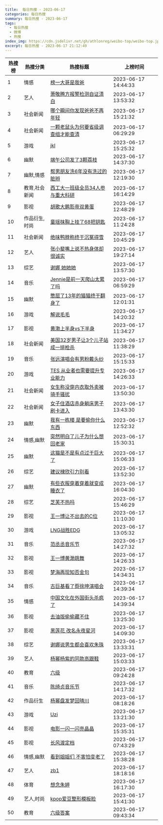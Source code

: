 ```yaml
---
title:  每日热搜 - 2023-06-17
categories: 每日热搜
summary: 每日热搜 - 2023-06-17
tags:
  - 每日热搜
  - 微博
  - 热搜
index_img: https://cdn.jsdelivr.net/gh/athlonreg/weibo-top/weibo-top.jpeg
excerpt: 每日热搜 - 2023-06-17 21:12:49
---
```


| 热搜榜 | 热搜分类 | 热搜标题 | 上榜时间 |
| --- | --- | --- | --- |
| 1 | 情感 | [榜一大哥是我爸](https://s.weibo.com/weibo%3Fq%3D%2523%E6%A6%9C%E4%B8%80%E5%A4%A7%E5%93%A5%E6%98%AF%E6%88%91%E7%88%B8%2523) | 2023-06-17 14:44:33 | 
| 2 | 艺人 | [萧敬腾方报警检测自证清白](https://s.weibo.com/weibo%3Fq%3D%2523%E8%90%A7%E6%95%AC%E8%85%BE%E6%96%B9%E6%8A%A5%E8%AD%A6%E6%A3%80%E6%B5%8B%E8%87%AA%E8%AF%81%E6%B8%85%E7%99%BD%2523) | 2023-06-17 13:53:32 | 
| 3 | 社会新闻 | [哪个瞬间你发现爸爸不再年轻](https://s.weibo.com/weibo%3Fq%3D%2523%E5%93%AA%E4%B8%AA%E7%9E%AC%E9%97%B4%E4%BD%A0%E5%8F%91%E7%8E%B0%E7%88%B8%E7%88%B8%E4%B8%8D%E5%86%8D%E5%B9%B4%E8%BD%BB%2523) | 2023-06-17 15:21:32 | 
| 4 | 社会新闻 | [一颗老鼠头为何要省级调查组才能查清](https://s.weibo.com/weibo%3Fq%3D%2523%E4%B8%80%E9%A2%97%E8%80%81%E9%BC%A0%E5%A4%B4%E4%B8%BA%E4%BD%95%E8%A6%81%E7%9C%81%E7%BA%A7%E8%B0%83%E6%9F%A5%E7%BB%84%E6%89%8D%E8%83%BD%E6%9F%A5%E6%B8%85%2523) | 2023-06-17 06:29:29 | 
| 5 | 游戏 | [jkl](https://s.weibo.com/weibo%3Fq%3D%2523jkl%2523) | 2023-06-17 15:25:32 | 
| 6 | 幽默 | [端午公司发了3颗荔枝](https://s.weibo.com/weibo%3Fq%3D%2523%E7%AB%AF%E5%8D%88%E5%85%AC%E5%8F%B8%E5%8F%91%E4%BA%863%E9%A2%97%E8%8D%94%E6%9E%9D%2523) | 2023-06-17 14:37:30 | 
| 7 | 幽默,情感 | [帮男朋友洗6年没有洗过的脏辫](https://s.weibo.com/weibo%3Fq%3D%2523%E5%B8%AE%E7%94%B7%E6%9C%8B%E5%8F%8B%E6%B4%976%E5%B9%B4%E6%B2%A1%E6%9C%89%E6%B4%97%E8%BF%87%E7%9A%84%E8%84%8F%E8%BE%AB%2523) | 2023-06-17 12:19:30 | 
| 8 | 教育,社会新闻 | [西工大一班级全员34人参与重大科研](https://s.weibo.com/weibo%3Fq%3D%2523%E8%A5%BF%E5%B7%A5%E5%A4%A7%E4%B8%80%E7%8F%AD%E7%BA%A7%E5%85%A8%E5%91%9834%E4%BA%BA%E5%8F%82%E4%B8%8E%E9%87%8D%E5%A4%A7%E7%A7%91%E7%A0%94%2523) | 2023-06-17 16:14:29 | 
| 9 | 影视 | [胡歌大鹏影帝双黄蛋](https://s.weibo.com/weibo%3Fq%3D%2523%E8%83%A1%E6%AD%8C%E5%A4%A7%E9%B9%8F%E5%BD%B1%E5%B8%9D%E5%8F%8C%E9%BB%84%E8%9B%8B%2523) | 2023-06-17 12:48:29 | 
| 10 | 作品衍生,时尚 | [童瑶抹胸上挂了68把钥匙](https://s.weibo.com/weibo%3Fq%3D%2523%E7%AB%A5%E7%91%B6%E6%8A%B9%E8%83%B8%E4%B8%8A%E6%8C%82%E4%BA%8668%E6%8A%8A%E9%92%A5%E5%8C%99%2523) | 2023-06-17 11:24:28 | 
| 11 | 社会新闻 | [绝味鸭脖称终于沉冤得雪](https://s.weibo.com/weibo%3Fq%3D%2523%E7%BB%9D%E5%91%B3%E9%B8%AD%E8%84%96%E7%A7%B0%E7%BB%88%E4%BA%8E%E6%B2%89%E5%86%A4%E5%BE%97%E9%9B%AA%2523) | 2023-06-17 10:45:29 | 
| 12 | 艺人 | [张小斐嘴上说不热身体却很诚实](https://s.weibo.com/weibo%3Fq%3D%2523%E5%BC%A0%E5%B0%8F%E6%96%90%E5%98%B4%E4%B8%8A%E8%AF%B4%E4%B8%8D%E7%83%AD%E8%BA%AB%E4%BD%93%E5%8D%B4%E5%BE%88%E8%AF%9A%E5%AE%9E%2523) | 2023-06-17 19:27:14 | 
| 13 | 综艺 | [谢娜 她她她](https://s.weibo.com/weibo%3Fq%3D%2523%E8%B0%A2%E5%A8%9C%20%E5%A5%B9%E5%A5%B9%E5%A5%B9%2523) | 2023-06-17 13:57:30 | 
| 14 | 音乐 | [Jennie是前一天爬山太累了吗](https://s.weibo.com/weibo%3Fq%3D%2523Jennie%E6%98%AF%E5%89%8D%E4%B8%80%E5%A4%A9%E7%88%AC%E5%B1%B1%E5%A4%AA%E7%B4%AF%E4%BA%86%E5%90%97%2523) | 2023-06-17 06:59:29 | 
| 15 | 幽默 | [憋屈了13年的猫猫终于翻身了](https://s.weibo.com/weibo%3Fq%3D%2523%E6%86%8B%E5%B1%88%E4%BA%8613%E5%B9%B4%E7%9A%84%E7%8C%AB%E7%8C%AB%E7%BB%88%E4%BA%8E%E7%BF%BB%E8%BA%AB%E4%BA%86%2523) | 2023-06-17 12:01:31 | 
| 16 | 游戏 | [解说毛毛](https://s.weibo.com/weibo%3Fq%3D%2523%E8%A7%A3%E8%AF%B4%E6%AF%9B%E6%AF%9B%2523) | 2023-06-17 14:20:32 | 
| 17 | 影视 | [黄渤上半身vs下半身](https://s.weibo.com/weibo%3Fq%3D%2523%E9%BB%84%E6%B8%A4%E4%B8%8A%E5%8D%8A%E8%BA%ABvs%E4%B8%8B%E5%8D%8A%E8%BA%AB%2523) | 2023-06-17 11:34:27 | 
| 18 | 社会新闻 | [美国32岁男子让3个儿子站成一排枪杀](https://s.weibo.com/weibo%3Fq%3D%2523%E7%BE%8E%E5%9B%BD32%E5%B2%81%E7%94%B7%E5%AD%90%E8%AE%A93%E4%B8%AA%E5%84%BF%E5%AD%90%E7%AB%99%E6%88%90%E4%B8%80%E6%8E%92%E6%9E%AA%E6%9D%80%2523) | 2023-06-17 11:38:29 | 
| 19 | 音乐 | [张远演唱会有男粉戴头纱](https://s.weibo.com/weibo%3Fq%3D%2523%E5%BC%A0%E8%BF%9C%E6%BC%94%E5%94%B1%E4%BC%9A%E6%9C%89%E7%94%B7%E7%B2%89%E6%88%B4%E5%A4%B4%E7%BA%B1%2523) | 2023-06-17 15:15:33 | 
| 20 | 游戏 | [TES 从业者也需要提升专业能力](https://s.weibo.com/weibo%3Fq%3D%2523TES%20%E4%BB%8E%E4%B8%9A%E8%80%85%E4%B9%9F%E9%9C%80%E8%A6%81%E6%8F%90%E5%8D%87%E4%B8%93%E4%B8%9A%E8%83%BD%E5%8A%9B%2523) | 2023-06-17 14:26:33 | 
| 21 | 社会新闻 | [女生称没穿内衣取外卖被骑手骚扰](https://s.weibo.com/weibo%3Fq%3D%2523%E5%A5%B3%E7%94%9F%E7%A7%B0%E6%B2%A1%E7%A9%BF%E5%86%85%E8%A1%A3%E5%8F%96%E5%A4%96%E5%8D%96%E8%A2%AB%E9%AA%91%E6%89%8B%E9%AA%9A%E6%89%B0%2523) | 2023-06-17 13:50:30 | 
| 22 | 社会新闻 | [女子住酒店赤身躺床男子刷卡进入](https://s.weibo.com/weibo%3Fq%3D%2523%E5%A5%B3%E5%AD%90%E4%BD%8F%E9%85%92%E5%BA%97%E8%B5%A4%E8%BA%AB%E8%BA%BA%E5%BA%8A%E7%94%B7%E5%AD%90%E5%88%B7%E5%8D%A1%E8%BF%9B%E5%85%A5%2523) | 2023-06-17 13:43:30 | 
| 23 | 幽默 | [我有一栋楼 是要偷你什么东西](https://s.weibo.com/weibo%3Fq%3D%2523%E6%88%91%E6%9C%89%E4%B8%80%E6%A0%8B%E6%A5%BC%20%E6%98%AF%E8%A6%81%E5%81%B7%E4%BD%A0%E4%BB%80%E4%B9%88%E4%B8%9C%E8%A5%BF%2523) | 2023-06-17 12:52:32 | 
| 24 | 情感,幽默 | [突然明白了儿子为什么想回老家](https://s.weibo.com/weibo%3Fq%3D%2523%E7%AA%81%E7%84%B6%E6%98%8E%E7%99%BD%E4%BA%86%E5%84%BF%E5%AD%90%E4%B8%BA%E4%BB%80%E4%B9%88%E6%83%B3%E5%9B%9E%E8%80%81%E5%AE%B6%2523) | 2023-06-17 15:30:31 | 
| 25 | 幽默 | [这猫是不是有点过于巨大了](https://s.weibo.com/weibo%3Fq%3D%2523%E8%BF%99%E7%8C%AB%E6%98%AF%E4%B8%8D%E6%98%AF%E6%9C%89%E7%82%B9%E8%BF%87%E4%BA%8E%E5%B7%A8%E5%A4%A7%E4%BA%86%2523) | 2023-06-17 15:06:33 | 
| 26 | 综艺 | [建议棣欣引力别看](https://s.weibo.com/weibo%3Fq%3D%2523%E5%BB%BA%E8%AE%AE%E6%A3%A3%E6%AC%A3%E5%BC%95%E5%8A%9B%E5%88%AB%E7%9C%8B%2523) | 2023-06-17 13:52:30 | 
| 27 | 幽默 | [有些衣服穿着穿着就变成睡衣了](https://s.weibo.com/weibo%3Fq%3D%2523%E6%9C%89%E4%BA%9B%E8%A1%A3%E6%9C%8D%E7%A9%BF%E7%9D%80%E7%A9%BF%E7%9D%80%E5%B0%B1%E5%8F%98%E6%88%90%E7%9D%A1%E8%A1%A3%E4%BA%86%2523) | 2023-06-17 16:04:30 | 
| 28 | 综艺 | [芝芙不热吗](https://s.weibo.com/weibo%3Fq%3D%2523%E8%8A%9D%E8%8A%99%E4%B8%8D%E7%83%AD%E5%90%97%2523) | 2023-06-17 15:46:29 | 
| 29 | 影视 | [王一博让不出去的C位](https://s.weibo.com/weibo%3Fq%3D%2523%E7%8E%8B%E4%B8%80%E5%8D%9A%E8%AE%A9%E4%B8%8D%E5%87%BA%E5%8E%BB%E7%9A%84C%E4%BD%8D%2523) | 2023-06-17 11:10:30 | 
| 30 | 游戏 | [LNG战胜EDG](https://s.weibo.com/weibo%3Fq%3D%2523LNG%E6%88%98%E8%83%9CEDG%2523) | 2023-06-17 13:05:32 | 
| 31 | 音乐 | [范丞丞音乐节](https://s.weibo.com/weibo%3Fq%3D%2523%E8%8C%83%E4%B8%9E%E4%B8%9E%E9%9F%B3%E4%B9%90%E8%8A%82%2523) | 2023-06-17 14:27:32 | 
| 32 | 影视 | [王一博黄渤跳舞](https://s.weibo.com/weibo%3Fq%3D%2523%E7%8E%8B%E4%B8%80%E5%8D%9A%E9%BB%84%E6%B8%A4%E8%B7%B3%E8%88%9E%2523) | 2023-06-17 14:26:33 | 
| 33 | 影视 | [梦海再现知否金句](https://s.weibo.com/weibo%3Fq%3D%2523%E6%A2%A6%E6%B5%B7%E5%86%8D%E7%8E%B0%E7%9F%A5%E5%90%A6%E9%87%91%E5%8F%A5%2523) | 2023-06-17 14:34:31 | 
| 34 | 音乐 | [古巨基看了蔡徐坤演唱会](https://s.weibo.com/weibo%3Fq%3D%2523%E5%8F%A4%E5%B7%A8%E5%9F%BA%E7%9C%8B%E4%BA%86%E8%94%A1%E5%BE%90%E5%9D%A4%E6%BC%94%E5%94%B1%E4%BC%9A%2523) | 2023-06-17 14:39:34 | 
| 35 | 情感 | [中国文化在外国街头杀疯了](https://s.weibo.com/weibo%3Fq%3D%2523%E4%B8%AD%E5%9B%BD%E6%96%87%E5%8C%96%E5%9C%A8%E5%A4%96%E5%9B%BD%E8%A1%97%E5%A4%B4%E6%9D%80%E7%96%AF%E4%BA%86%2523) | 2023-06-17 14:39:34 | 
| 36 | 影视 | [去油版偷偷藏不住](https://s.weibo.com/weibo%3Fq%3D%2523%E5%8E%BB%E6%B2%B9%E7%89%88%E5%81%B7%E5%81%B7%E8%97%8F%E4%B8%8D%E4%BD%8F%2523) | 2023-06-17 13:25:30 | 
| 37 | 影视 | [黑莲花 改名永夜星河](https://s.weibo.com/weibo%3Fq%3D%2523%E9%BB%91%E8%8E%B2%E8%8A%B1%20%E6%94%B9%E5%90%8D%E6%B0%B8%E5%A4%9C%E6%98%9F%E6%B2%B3%2523) | 2023-06-17 14:09:30 | 
| 38 | 综艺 | [谢娜说男生都会喜欢朱珠](https://s.weibo.com/weibo%3Fq%3D%2523%E8%B0%A2%E5%A8%9C%E8%AF%B4%E7%94%B7%E7%94%9F%E9%83%BD%E4%BC%9A%E5%96%9C%E6%AC%A2%E6%9C%B1%E7%8F%A0%2523) | 2023-06-17 13:33:31 | 
| 39 | 艺人 | [杨幂杨紫的同款高跟鞋](https://s.weibo.com/weibo%3Fq%3D%2523%E6%9D%A8%E5%B9%82%E6%9D%A8%E7%B4%AB%E7%9A%84%E5%90%8C%E6%AC%BE%E9%AB%98%E8%B7%9F%E9%9E%8B%2523) | 2023-06-17 15:03:33 | 
| 40 | 教育 | [六级](https://s.weibo.com/weibo%3Fq%3D%2523%E5%85%AD%E7%BA%A7%2523) | 2023-06-17 09:24:28 | 
| 41 | 音乐 | [陈绮贞音乐节](https://s.weibo.com/weibo%3Fq%3D%2523%E9%99%88%E7%BB%AE%E8%B4%9E%E9%9F%B3%E4%B9%90%E8%8A%82%2523) | 2023-06-17 14:17:32 | 
| 42 | 作品衍生 | [杨幂盘发梦回晴川](https://s.weibo.com/weibo%3Fq%3D%2523%E6%9D%A8%E5%B9%82%E7%9B%98%E5%8F%91%E6%A2%A6%E5%9B%9E%E6%99%B4%E5%B7%9D%2523) | 2023-06-17 08:18:26 | 
| 43 | 游戏 | [Uzi](https://s.weibo.com/weibo%3Fq%3D%2523Uzi%2523) | 2023-06-17 13:21:30 | 
| 44 | 影视 | [电影一闪一闪亮晶晶](https://s.weibo.com/weibo%3Fq%3D%2523%E7%94%B5%E5%BD%B1%E4%B8%80%E9%97%AA%E4%B8%80%E9%97%AA%E4%BA%AE%E6%99%B6%E6%99%B6%2523) | 2023-06-17 15:35:31 | 
| 45 | 影视 | [长风渡定档](https://s.weibo.com/weibo%3Fq%3D%2523%E9%95%BF%E9%A3%8E%E6%B8%A1%E5%AE%9A%E6%A1%A3%2523) | 2023-06-17 07:43:29 | 
| 46 | 情感,幽默 | [看到姐姐们 不害怕变老了](https://s.weibo.com/weibo%3Fq%3D%2523%E7%9C%8B%E5%88%B0%E5%A7%90%E5%A7%90%E4%BB%AC%20%E4%B8%8D%E5%AE%B3%E6%80%95%E5%8F%98%E8%80%81%E4%BA%86%2523) | 2023-06-17 15:38:28 | 
| 47 | 艺人 | [zb1](https://s.weibo.com/weibo%3Fq%3D%2523zb1%2523) | 2023-06-17 18:18:16 | 
| 48 | 体育 | [想念朱婷](https://s.weibo.com/weibo%3Fq%3D%2523%E6%83%B3%E5%BF%B5%E6%9C%B1%E5%A9%B7%2523) | 2023-06-17 16:17:30 | 
| 49 | 艺人,时尚 | [kpop爱豆整形模板脸](https://s.weibo.com/weibo%3Fq%3D%2523kpop%E7%88%B1%E8%B1%86%E6%95%B4%E5%BD%A2%E6%A8%A1%E6%9D%BF%E8%84%B8%2523) | 2023-06-17 15:41:30 | 
| 50 | 教育 | [六级答案](https://s.weibo.com/weibo%3Fq%3D%2523%E5%85%AD%E7%BA%A7%E7%AD%94%E6%A1%88%2523) | 2023-06-17 09:43:34 | 
